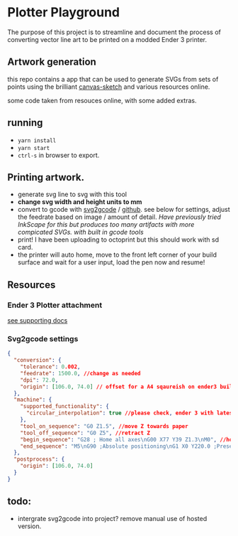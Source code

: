 # Plotter Playground

The purpose of this project is to streamline and document the process of converting vector line art to be printed on a modded Ender 3 printer.

## Artwork generation

this repo contains a app that can be used to generate SVGs from sets of points using the brilliant [canvas-sketch](https://github.com/mattdesl/canvas-sketch) and various resources online.

some code taken from resouces online, with some added extras.

## running

- `yarn install`
- `yarn start`
- `ctrl-s` in browser to export.

## Printing artwork.

- generate svg line to svg with this tool
- **change svg width and height units to mm**
- convert to gcode with [svg2gcode](https://sameer.github.io/svg2gcode/#close) / [github](https://github.com/sameer/svg2gcode). see below for settings, adjust the feedrate based on image / amount of detail. _Have previously tried InkScape for this but produces too many artifacts with more compicated SVGs. with built in gcode tools_
- print! I have been uploading to octoprint but this should work with sd card.
- the printer will auto home, move to the front left corner of your build surface and wait for a user input, load the pen now and resume!

## Resources

### Ender 3 Plotter attachment

[see supporting docs](./supporting/ender-3-plotter/readme.md)

### Svg2gcode settings

```json
{
  "conversion": {
    "tolerance": 0.002,
    "feedrate": 1500.0, //change as needed
    "dpi": 72.0,
    "origin": [106.0, 74.0] // offset for a A4 sqaureish on ender3 build plate.
  },
  "machine": {
    "supported_functionality": {
      "circular_interpolation": true //please check, ender 3 with latest marlin supports.
    },
    "tool_on_sequence": "G0 Z1.5", //move Z towards paper
    "tool_off_sequence": "G0 Z5", //retract Z
    "begin_sequence": "G28 ; Home all axes\nG00 X77 Y39 Z1.3\nM0", //home, move to corner, wait for input (insert pen)
    "end_sequence": "M5\nG90 ;Absolute positioning\nG1 X0 Y220.0 ;Present print\nM2" //end and present print.
  },
  "postprocess": {
    "origin": [106.0, 74.0]
  }
}
```

## todo:

- intergrate svg2gcode into project? remove manual use of hosted version.
